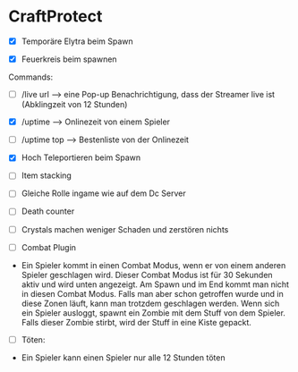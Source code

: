 # CraftProtect
- [x] Temporäre Elytra beim Spawn

- [x] Feuerkreis beim spawnen

Commands:
- [ ] /live url —> eine Pop-up Benachrichtigung, dass der Streamer live ist (Abklingzeit von 12 Stunden)
  
- [x] /uptime —> Onlinezeit von einem Spieler
  
- [ ] /uptime top —> Bestenliste von der Onlinezeit

- [x] Hoch Teleportieren beim Spawn

- [ ] Item stacking

- [ ] Gleiche Rolle ingame wie auf dem Dc Server

- [ ] Death counter

- [ ] Crystals machen weniger Schaden und zerstören nichts

- [ ] Combat Plugin
- 
   Ein Spieler kommt in einen Combat Modus, wenn er von einem anderen Spieler geschlagen wird.
   Dieser Combat Modus ist für 30 Sekunden aktiv und wird unten angezeigt. 
   Am Spawn und im End kommt man nicht in diesen Combat Modus.
   Falls man aber schon getroffen wurde und in diese Zonen läuft, kann man trotzdem geschlagen werden.
   Wenn sich ein Spieler ausloggt, spawnt ein Zombie mit dem Stuff von dem Spieler. Falls dieser Zombie stirbt, wird der Stuff in eine Kiste gepackt.
- [ ] Töten:
- 
  Ein Spieler kann einen Spieler nur alle 12 Stunden töten
